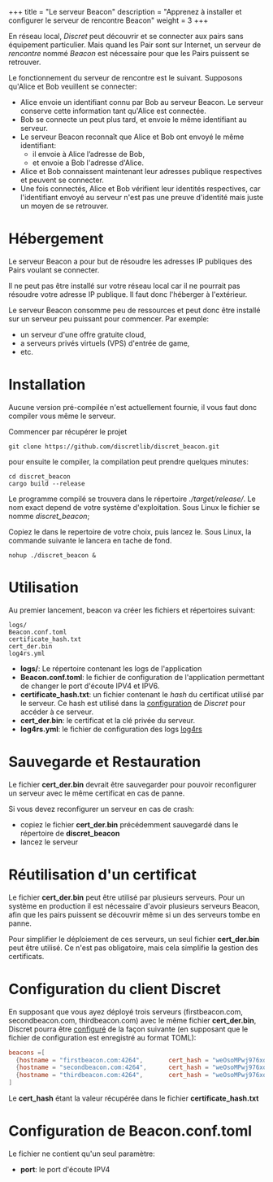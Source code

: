 +++
title = "Le serveur Beacon"
description = "Apprenez à installer et configurer le serveur de rencontre Beacon"
weight = 3
+++

En réseau local, *Discret* peut découvrir et se connecter aux pairs sans équipement particulier. 
Mais quand les Pair sont sur Internet, un serveur de *rencontre* nommé *Beacon* est nécessaire pour que les Pairs puissent se retrouver.

Le fonctionnement du serveur de rencontre est le suivant. Supposons qu'Alice et Bob veuillent se connecter:
- Alice envoie un identifiant connu par Bob au serveur Beacon. Le serveur conserve cette information tant qu'Alice est connectée.
- Bob se connecte un peut plus tard, et envoie le même identifiant au serveur.
- Le serveur Beacon reconnaît que Alice et Bob ont envoyé le même identifiant:
  - il envoie à Alice l’adresse de Bob,
  - et envoie a Bob l'adresse d'Alice.
- Alice et Bob connaissent maintenant leur adresses publique respectives et peuvent se connecter.
- Une fois connectés, Alice et Bob vérifient leur identités respectives, car l'identifiant envoyé au serveur n'est pas une preuve d'identité mais juste un moyen de se retrouver.

# Hébergement

Le serveur Beacon a pour but de résoudre les adresses IP publiques des Pairs voulant se connecter. 

Il ne peut pas être installé sur votre réseau local car il ne pourrait pas résoudre votre adresse IP publique. Il faut donc l'héberger à l'extérieur.

Le serveur Beacon consomme peu de ressources et peut donc être installé sur un serveur peu puissant pour commencer. Par exemple:
- un serveur d'une offre gratuite cloud,
- a serveurs privés virtuels (VPS) d'entrée de game,
- etc.

# Installation

Aucune version pré-compilée n'est actuellement fournie, il vous faut donc compiler vous même le serveur.

Commencer par récupérer le projet
```
git clone https://github.com/discretlib/discret_beacon.git
```

pour ensuite le compiler, la compilation peut prendre quelques minutes:
```
cd discret_beacon
cargo build --release
```

Le programme compilé se trouvera dans le répertoire *./target/release/*. Le nom exact depend de votre système d'exploitation. 
Sous Linux le fichier se nomme *discret_beacon*;

Copiez le dans le repertoire de votre choix, puis lancez le. Sous Linux, la commande suivante le lancera en tache de fond.
```
nohup ./discret_beacon &
```

# Utilisation
Au premier lancement, beacon va créer les fichiers et répertoires suivant:

```
logs/
Beacon.conf.toml  
certificate_hash.txt  
cert_der.bin
log4rs.yml
```

- **logs/**: Le répertoire contenant les logs de l'application
- **Beacon.conf.toml**: le fichier de configuration de l'application permettant de changer le port d'écoute IPV4 et IPV6.
- **certificate_hash.txt**: un fichier contenant le *hash* du certificat utilisé par le serveur. Ce hash est utilisé dans la [configuration](@/learn/configuration/configuration.fr.md) de *Discret* pour accéder à ce serveur. 
- **cert_der.bin**: le certificat et la clé privée du serveur.
- **log4rs.yml**: le fichier de configuration des logs [log4rs](https://docs.rs/log4rs/latest/log4rs/)

# Sauvegarde et Restauration

Le fichier **cert_der.bin** devrait être sauvegarder pour pouvoir reconfigurer un serveur avec le même certificat en cas de panne.

Si vous devez reconfigurer un serveur en cas de crash:
- copiez le fichier **cert_der.bin** précédemment sauvegardé dans le répertoire de **discret_beacon**
- lancez le serveur


# Réutilisation d'un certificat
Le fichier **cert_der.bin** peut être utilisé par plusieurs serveurs.
Pour un système en production il est nécessaire d'avoir plusieurs serveurs Beacon, afin que les pairs puissent se découvrir même si un des serveurs tombe en panne. 

Pour simplifier le déploiement de ces serveurs, un seul fichier **cert_der.bin** peut être utilisé. Ce n'est pas obligatoire, mais cela simplifie la gestion des certificats.


# Configuration du client Discret 

En supposant que vous ayez déployé trois serveurs (firstbeacon.com, secondbeacon.com, thirdbeacon.com) avec le même fichier **cert_der.bin**, Discret pourra être [configuré](@/learn/configuration/configuration.fr.md) de la façon suivante (en supposant que le fichier de configuration est enregistré au format TOML):


```toml 
beacons =[
  {hostname = "firstbeacon.com:4264",       cert_hash = "weOsoMPwj976xqxRvLElsbb-gijWWn0netOtgPflZnk"},
  {hostname = "secondbeacon.com:4264",      cert_hash = "weOsoMPwj976xqxRvLElsbb-gijWWn0netOtgPflZnk"},
  {hostname = "thirdbeacon.com:4264",       cert_hash = "weOsoMPwj976xqxRvLElsbb-gijWWn0netOtgPflZnk"},
]
```

Le **cert_hash** étant la valeur récupérée dans le fichier **certificate_hash.txt**


# Configuration de Beacon.conf.toml 

Le fichier ne contient qu'un seul paramètre:
- **port**: le port d'écoute IPV4



